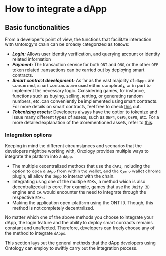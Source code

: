 # How to integrate a dApp

## Basic functionalities

From a developer's point of view, the functions that facilitate interaction with Ontology's chain can be broadly categorized as follows:

* _**Login:**_  Allows user identity verification, and querying account or identity related information
* _**Payment:**_  The transaction service for both `ONT` and `ONG`, or the other `OEP` token related transactions can be carried out by deploying smart contracts.
* _**Smart contract development:**_  As far as the vast majority of `dApps` are concerned, smart contracts are used either completely, or in part to implement the necessary logic. Considering games, for instance, functions such as buying, selling, renting, or generating random numbers, etc. can conveniently be implemented using smart contracts. For more details on smart contracts, feel free to check [this](../../untitled-1/smart-contract.md) out.
* _**Tokenizing assets:**_  Developers always have the option to tokenize and issue many different types of assets, such as `OEP4`, `OEP5`, `OEP8`, etc. For a more detailed explanation of the aforementioned assets, refer to [this](../../untitled-1/tokens-and-assets.md).

### Integration options

Keeping in mind the different circumstances and scenarios that the developers might be working with, Ontology provides multiple ways to integrate the platform into a `dApp`.

* The multiple decentralized methods that use the `dAPI`, including the option to open a `dApp` from within the wallet, and the `Cyano` wallet chrome plugin, all allow the `dApp` to interact with the chain.
* Integrating using one of the multiple `SDKs`,  a method which is also decentralized at its core. For example, games that use the `Unity 3D` engine and `C#`. would encounter the need to integrate through the respective `SDKs`.
* Making the application open-platform using the ONT ID. Though, this method is not completely decentralized.

No matter which one of the above methods you choose to integrate your dApp,  the login feature and the ability to deploy smart contracts remains constant and unaffected. Therefore, developers can freely choose any of the method to integrate `dApps`.

This section lays out the general methods that the dApp developers using Ontology can employ to swiftly carry out the integration process.

